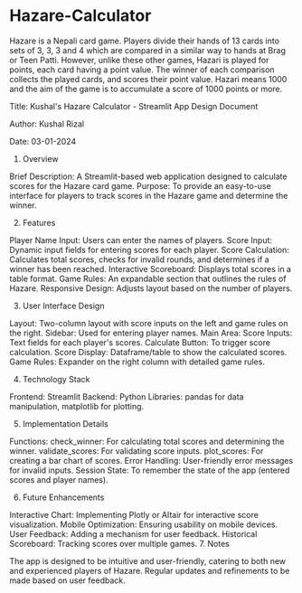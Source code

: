 # Hazare-Calculator
Hazare is a Nepali card game. Players divide their hands of 13 cards into sets of 3, 3, 3 and 4 which are compared in a similar way to hands at Brag or Teen Patti. However, unlike these other games, Hazari is played for points, each card having a point value. The winner of each comparison collects the played cards, and scores their point value. Hazari means 1000 and the aim of the game is to accumulate a score of 1000 points or more. 

Title: Kushal's Hazare Calculator - Streamlit App Design Document

Author: Kushal Rizal

Date: 03-01-2024

1. Overview

Brief Description: A Streamlit-based web application designed to calculate scores for the Hazare card game.
Purpose: To provide an easy-to-use interface for players to track scores in the Hazare game and determine the winner.

2. Features

Player Name Input: Users can enter the names of players.
Score Input: Dynamic input fields for entering scores for each player.
Score Calculation: Calculates total scores, checks for invalid rounds, and determines if a winner has been reached.
Interactive Scoreboard: Displays total scores in a table format.
Game Rules: An expandable section that outlines the rules of Hazare.
Responsive Design: Adjusts layout based on the number of players.

3. User Interface Design

Layout: Two-column layout with score inputs on the left and game rules on the right.
Sidebar: Used for entering player names.
Main Area:
Score Inputs: Text fields for each player's scores.
Calculate Button: To trigger score calculation.
Score Display: Dataframe/table to show the calculated scores.
Game Rules: Expander on the right column with detailed game rules.

4. Technology Stack

Frontend: Streamlit
Backend: Python
Libraries: pandas for data manipulation, matplotlib for plotting.

5. Implementation Details

Functions:
check_winner: For calculating total scores and determining the winner.
validate_scores: For validating score inputs.
plot_scores: For creating a bar chart of scores.
Error Handling: User-friendly error messages for invalid inputs.
Session State: To remember the state of the app (entered scores and player names).

6. Future Enhancements

Interactive Chart: Implementing Plotly or Altair for interactive score visualization.
Mobile Optimization: Ensuring usability on mobile devices.
User Feedback: Adding a mechanism for user feedback.
Historical Scoreboard: Tracking scores over multiple games.
7. Notes

The app is designed to be intuitive and user-friendly, catering to both new and experienced players of Hazare.
Regular updates and refinements to be made based on user feedback.

